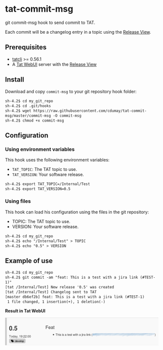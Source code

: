 # tat-commit-msg
git commit-msg hook to send commit to TAT. 

Each commit will be a changelog entry in a topic 
using the [Release View](https://github.com/ovh/tatwebui-plugin-releaseview).

## Prerequisites
* [tatcli](https://github.com/ovh/tatcli) >= 0.56.1
* A [Tat WebUI](https://github.com/ovh/tatwebui) server with the [Release
  View](https://github.com/ovh/tatwebui-plugin-releaseview)

## Install

Download and copy `commit-msg` to your git repository hook folder:

```
sh-4.2$ cd my_git_repo
sh-4.2$ cd .git/hooks
sh-4.2$ wget https://raw.githubusercontent.com/cdumay/tat-commit-msg/master/commit-msg -O commit-msg
sh-4.2$ chmod +x commit-msg
```

## Configuration

### Using environment variables

This hook uses the following environment variables:
* `TAT_TOPIC`: The TAT topic to use.
* `TAT_VERSION`: Your software release.

```
sh-4.2$ export TAT_TOPIC=/Internal/Test
sh-4.2$ export TAT_VERSION=0.5
```

### Using files
This hook can load his configuration using the files in the git repository:
* TOPIC: The TAT topic to use.
* VERSION: Your software release.

```
sh-4.2$ cd my_git_repo
sh-4.2$ echo "/Internal/Test" > TOPIC
sh-4.2$ echo "0.5" > VERSION
```

## Example of use

```
sh-4.2$ cd my_git_repo
sh-4.2$ git commit -am "feat: This is a test with a jira link (#TEST-1)"
[tat /Internal/Test] New release '0.5' was created
[tat /Internal/Test] Changelog sent to TAT
[master db6ef2b] feat: This is a test with a jira link (#TEST-1)
 1 file changed, 1 insertion(+), 1 deletion(-)
```

**Result in Tat WebUI**

![Release View](https://raw.githubusercontent.com/cdumay/tat-commit-msg/master/view.png)

